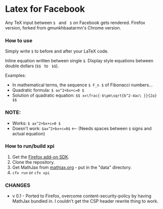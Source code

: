 # Latex for Facebook
Any TeX input between `$ ` and ` $` on Facebook gets rendered.
Firefox version, forked from gmunkhbaatarmn's Chrome version.

### How to use
Simply write `$` to before and after your LaTeX code.

Inline equation written between single `$`. Display style equations between double dollars (`$$ ` to ` $$`).

Examples:
- In mathematical terms, the sequence `$ F_n $` of Fibonacci numbers...
- Quadratic formula: `$ ax^2+bx+c=0 $`
- Solution of quadratic equation:
  `$$ x=\frac{-b\pm\sqrt{b^2-4ac\ }}{2a} $$`

### NOTE:
- Works: `$ ax^2+bx+c=0 $`
- Doesn't work: `$ax^2+bx+c=0$` <-- (Needs spaces between `$` signs and actual equation)

### How to run/build xpi
1. Get the [Firefox add-on SDK](https://developer.mozilla.org/en/Add-ons/SDK "Firefox Add-On SDK").
1. Clone the repository.
1. Get MathJax from [mathjax.org](http://docs.mathjax.org/en/latest/installation.html) - put in the "data" directory.
1. `cfx run` or `cfx xpi`

### CHANGES
- v 0.1 - Ported to Firefox, overcome content-security-policy by having MathJax bundled in. I couldn't get the CSP header rewrite thing to work.
